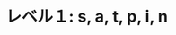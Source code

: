 <h1 class="text-4xl text-center">レベル１: s, a, t, p, i, n</h1>
<div class="border-2 border-purple-400">
    
</div>